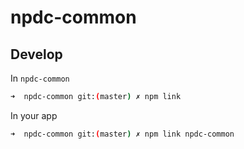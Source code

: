 # npdc-common

## Develop
In `npdc-common` 
```sh
➜  npdc-common git:(master) ✗ npm link
```

In your app
```sh
➜  npdc-common git:(master) ✗ npm link npdc-common
```
